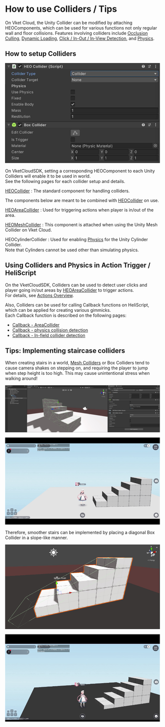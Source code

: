 # How to use Colliders / Tips

On Vket Cloud, the Unity Collider can be modified by attaching HEOComponents, which can be used for various functions not only regular wall and floor collisions. Features involving colliders include [Occlusion Culling](../WorldOptimization/OcclusionCulling.md), [Dynamic Loading](../HEOComponents/HEOField.md), [Click / In-Out / In-View Detection](../HEOComponents/HEOCollider.md#_1), and [Physics](./PhysicsEngine.md).

## How to setup Colliders

![HEOCollider_1](../HEOComponents/img/HEOCollider_1.jpg)

On VketCloudSDK, setting a corresponding HEOComponent to each Unity Colliders will enable it to be used in world.<br>
See the following pages for each collider setup and details.

[HEOCollider](../HEOComponents/HEOCollider.md) : The standard component for handling colliders.

The components below are meant to be combined with [HEOCollider](../HEOComponents/HEOCollider.md) on use.

[HEOAreaCollider](../HEOComponents/HEOAreacollider.md) : Used for triggering actions when player is in/out of the area.

[HEOMeshCollider](../HEOComponents/HEOMeshCollider.md) : This component is attached when using the Unity Mesh Collider on Vket Cloud.

HEOCylinderCollider : Used for enabling [Physics](./PhysicsEngine.md) for the Unity Cylinder Collider.<br>
Note that Cylinders cannot be used other than simulating physics.

## Using Colliders and Physics in Action Trigger / HeliScript

On the VketCloudSDK, Colliders can be used to detect user clicks and player going in/out areas by [HEOAreaCollider](../HEOComponents/HEOAreacollider.md) to trigger actions.<br>
For details, see [Actions Overview](../Actions/ActionsOverview.md).

Also, Colliders can be used for calling Callback functions on HeliScript, which can be applied for creating various gimmicks.<br>
Each Callback function is described on the following pages:

- [Callback - AreaCollider](../hs/hs_component.mdl#callback-areacollider)
- [Callback - physics collision detection](../hs/hs_component.md#callback-physics-collision-detection)
- [Callback - In-field collider detection](../hs/hs_component.md#callback-in-field-collider-detection)

## Tips: Implementing staircase colliders

When creating stairs in a world, [Mesh Colliders](../HEOComponents/HEOMeshCollider.md) or Box Colliders tend to cause camera shakes on stepping on, and requiring the player to jump when step height is too high. This may cause unintentional stress when walking around!

![ColliderTips_Stair_1](./img/ColliderTips_Stair_1.jpg)

![ColliderTips_Stair_1_Result](./img/ColliderTips_Stair_1_Result.gif)

Therefore, smoother stairs can be implemented by placing a diagonal Box Collider in a slope-like manner.

![ColliderTips_Stair_2](./img/ColliderTips_Stair_2.jpg)

![ColliderTips_Stair_2_Result](./img/ColliderTips_Stair_2_Result.gif)
